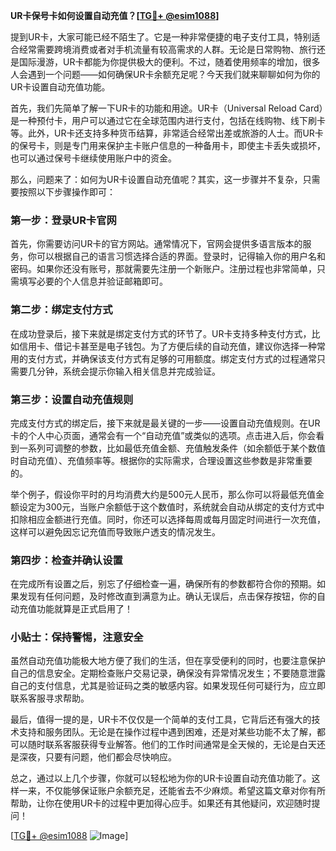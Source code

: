 **UR卡保号卡如何设置自动充值？[[TG💪+ @esim1088](https://t.me/s/esim1088)]**

提到UR卡，大家可能已经不陌生了。它是一种非常便捷的电子支付工具，特别适合经常需要跨境消费或者对手机流量有较高需求的人群。无论是日常购物、旅行还是国际漫游，UR卡都能为你提供极大的便利。不过，随着使用频率的增加，很多人会遇到一个问题——如何确保UR卡余额充足呢？今天我们就来聊聊如何为你的UR卡设置自动充值功能。

首先，我们先简单了解一下UR卡的功能和用途。UR卡（Universal Reload Card）是一种预付卡，用户可以通过它在全球范围内进行支付，包括在线购物、线下刷卡等。此外，UR卡还支持多种货币结算，非常适合经常出差或旅游的人士。而UR卡的保号卡，则是专门用来保护主卡账户信息的一种备用卡，即使主卡丢失或损坏，也可以通过保号卡继续使用账户中的资金。

那么，问题来了：如何为UR卡设置自动充值呢？其实，这一步骤并不复杂，只需要按照以下步骤操作即可：

### 第一步：登录UR卡官网

首先，你需要访问UR卡的官方网站。通常情况下，官网会提供多语言版本的服务，你可以根据自己的语言习惯选择合适的界面。登录时，记得输入你的用户名和密码。如果你还没有账号，那就需要先注册一个新账户。注册过程也非常简单，只需填写必要的个人信息并验证邮箱即可。

### 第二步：绑定支付方式

在成功登录后，接下来就是绑定支付方式的环节了。UR卡支持多种支付方式，比如信用卡、借记卡甚至是电子钱包。为了方便后续的自动充值，建议你选择一种常用的支付方式，并确保该支付方式有足够的可用额度。绑定支付方式的过程通常只需要几分钟，系统会提示你输入相关信息并完成验证。

### 第三步：设置自动充值规则

完成支付方式的绑定后，接下来就是最关键的一步——设置自动充值规则。在UR卡的个人中心页面，通常会有一个“自动充值”或类似的选项。点击进入后，你会看到一系列可调整的参数，比如最低充值金额、充值触发条件（如余额低于某个数值时自动充值）、充值频率等。根据你的实际需求，合理设置这些参数是非常重要的。

举个例子，假设你平时的月均消费大约是500元人民币，那么你可以将最低充值金额设定为300元，当账户余额低于这个数值时，系统就会自动从绑定的支付方式中扣除相应金额进行充值。同时，你还可以选择每周或每月固定时间进行一次充值，这样可以避免因忘记充值而导致账户透支的情况发生。

### 第四步：检查并确认设置

在完成所有设置之后，别忘了仔细检查一遍，确保所有的参数都符合你的预期。如果发现有任何问题，及时修改直到满意为止。确认无误后，点击保存按钮，你的自动充值功能就算是正式启用了！

### 小贴士：保持警惕，注意安全

虽然自动充值功能极大地方便了我们的生活，但在享受便利的同时，也要注意保护自己的信息安全。定期检查账户交易记录，确保没有异常情况发生；不要随意泄露自己的支付信息，尤其是验证码之类的敏感内容。如果发现任何可疑行为，应立即联系客服寻求帮助。

最后，值得一提的是，UR卡不仅仅是一个简单的支付工具，它背后还有强大的技术支持和服务团队。无论是在操作过程中遇到困难，还是对某些功能不太了解，都可以随时联系客服获得专业解答。他们的工作时间通常是全天候的，无论是白天还是深夜，只要有问题，他们都会尽快响应。

总之，通过以上几个步骤，你就可以轻松地为你的UR卡设置自动充值功能了。这样一来，不仅能够保证账户余额充足，还能省去不少麻烦。希望这篇文章对你有所帮助，让你在使用UR卡的过程中更加得心应手。如果还有其他疑问，欢迎随时提问！

[[TG💪+ @esim1088](https://t.me/s/esim1088) ![Image](https://i.postimg.cc/4NQfJmqS/Snipaste-2025-05-13-00-14-12.png)]